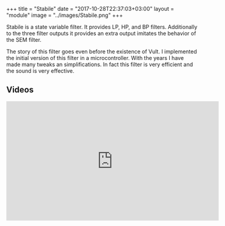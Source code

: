 +++
title = "Stabile"
date = "2017-10-28T22:37:03+03:00"
layout = "module"
image = "../images/Stabile.png"
+++


Stabile is a state variable filter. It provides LP, HP, and BP filters. Additionally to the three filter outputs it provides an extra output imitates the behavior of the SEM filter.

The story of this filter goes even before the existence of Vult. I implemented the initial version of this filter in a microcontroller. With the years I have made many tweaks an simplifications. In fact this filter is very efficient and the sound is very effective.

## Videos

<iframe width="560" height="315" src="https://www.youtube.com/embed/gOSnVdaIj88" frameborder="0" allowfullscreen></iframe>



